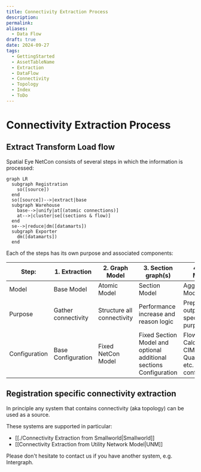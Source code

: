 ```yaml
---
title: Connectivity Extraction Process
description: 
permalink: 
aliases:
  - Data Flow
draft: true
date: 2024-09-27
tags:
  - GettingStarted
  - AssetTableName
  - Extraction
  - DataFlow
  - Connectivity
  - Topology
  - Index
  - ToDo
---
```

# Connectivity Extraction Process


## Extract Transform Load flow

Spatial Eye NetCon consists of several steps in which the information is processed:

```mermaid
graph LR
  subgraph Registration
    so([source])
  end
  so([source])-->|extract|base
  subgraph Warehouse
    base-->|unify|at[(atomic connections)]
    at-->|cluster|se[(sections & flow)]
  end
  se-->|reduce|dm([datamarts])
  subgraph Exporter
    dm([datamarts])
  end
```

Each of the steps has its own purpose and associated components:

| Step: | 1. Extraction | 2. Graph Model | 3. Section graph(s) | 4. Data Mart(s) |
| --- | --- | --- | --- | --- |
| Model | Base Model | Atomic Model | Section Model | Aggregation Model |
| Purpose | Gather connectivity | Structure all connectivity | Performance increase and reason logic | Prepare output for specific purpose |
| Configuration | Base Configuration | Fixed NetCon Model | Fixed Section Model and optional additional sections Configuration | Flow Calculation, CIM, Data Quality, KPI's, etc. export configurations |
## Registration specific connectivity extraction 

In principle any system that contains connectivity (aka topology) can be used as a source.

These systems are supported in particular:
* [[./Connectivity Extraction from Smallworld|Smallworld]]
* [[Connectivity Extraction from Utility Network Model|UNM]]

Please don't hesitate to contact us if you have another system, e.g. Intergraph.
